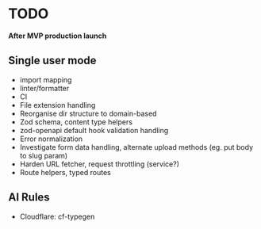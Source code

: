 # TODO

**After MVP production launch**

## Single user mode

- import mapping
- linter/formatter
- CI
- File extension handling
- Reorganise dir structure to domain-based
- Zod schema, content type helpers
- zod-openapi default hook validation handling
- Error normalization
- Investigate form data handling, alternate upload methods (eg. put body to slug param)
- Harden URL fetcher, request throttling (service?)
- Route helpers, typed routes

## AI Rules

- Cloudflare: cf-typegen
